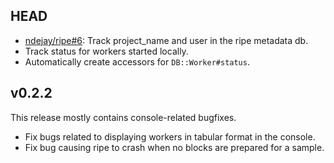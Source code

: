 HEAD
----

  - [ndejay/ripe#6](http://github.com/ndejay/ripe/issues/6): Track project_name and user in the ripe metadata db.
  - Track status for workers started locally.
  - Automatically create accessors for `DB::Worker#status`.

v0.2.2
------

This release mostly contains console-related bugfixes.

  - Fix bugs related to displaying workers in tabular format in the console.
  - Fix bug causing ripe to crash when no blocks are prepared for a sample.

<!-- vim: set syntax=markdown: -->
